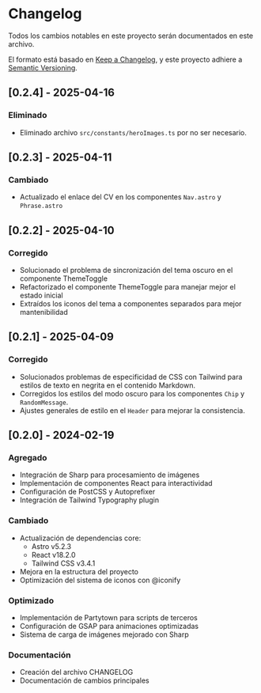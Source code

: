 # Changelog

Todos los cambios notables en este proyecto serán documentados en este archivo.

El formato está basado en [Keep a Changelog](https://keepachangelog.com/es/1.0.0/),
y este proyecto adhiere a [Semantic Versioning](https://semver.org/spec/v2.0.0.html).

## [0.2.4] - 2025-04-16

### Eliminado
- Eliminado archivo `src/constants/heroImages.ts` por no ser necesario.

## [0.2.3] - 2025-04-11

### Cambiado
- Actualizado el enlace del CV en los componentes `Nav.astro` y `Phrase.astro`

## [0.2.2] - 2025-04-10

### Corregido

- Solucionado el problema de sincronización del tema oscuro en el componente ThemeToggle
- Refactorizado el componente ThemeToggle para manejar mejor el estado inicial
- Extraídos los iconos del tema a componentes separados para mejor mantenibilidad

## [0.2.1] - 2025-04-09

### Corregido

- Solucionados problemas de especificidad de CSS con Tailwind para estilos de texto en negrita en el contenido Markdown.
- Corregidos los estilos del modo oscuro para los componentes `Chip` y `RandomMessage`.
- Ajustes generales de estilo en el `Header` para mejorar la consistencia.

## [0.2.0] - 2024-02-19

### Agregado

- Integración de Sharp para procesamiento de imágenes
- Implementación de componentes React para interactividad
- Configuración de PostCSS y Autoprefixer
- Integración de Tailwind Typography plugin

### Cambiado

- Actualización de dependencias core:
  - Astro v5.2.3
  - React v18.2.0
  - Tailwind CSS v3.4.1
- Mejora en la estructura del proyecto
- Optimización del sistema de iconos con @iconify

### Optimizado

- Implementación de Partytown para scripts de terceros
- Configuración de GSAP para animaciones optimizadas
- Sistema de carga de imágenes mejorado con Sharp

### Documentación

- Creación del archivo CHANGELOG
- Documentación de cambios principales
